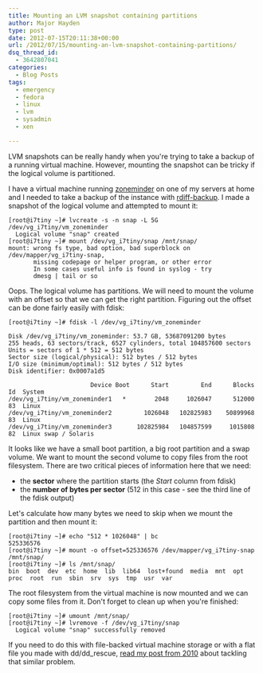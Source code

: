 ```yaml
---
title: Mounting an LVM snapshot containing partitions
author: Major Hayden
type: post
date: 2012-07-15T20:11:38+00:00
url: /2012/07/15/mounting-an-lvm-snapshot-containing-partitions/
dsq_thread_id:
  - 3642807041
categories:
  - Blog Posts
tags:
  - emergency
  - fedora
  - linux
  - lvm
  - sysadmin
  - xen

---
```

LVM snapshots can be really handy when you're trying to take a backup of a running virtual machine. However, mounting the snapshot can be tricky if the logical volume is partitioned.

I have a virtual machine running [zoneminder][1] on one of my servers at home and I needed to take a backup of the instance with [rdiff-backup][2]. I made a snapshot of the logical volume and attempted to mount it:

```
[root@i7tiny ~]# lvcreate -s -n snap -L 5G /dev/vg_i7tiny/vm_zoneminder
  Logical volume "snap" created
[root@i7tiny ~]# mount /dev/vg_i7tiny/snap /mnt/snap/
mount: wrong fs type, bad option, bad superblock on /dev/mapper/vg_i7tiny-snap,
       missing codepage or helper program, or other error
       In some cases useful info is found in syslog - try
       dmesg | tail or so
```


Oops. The logical volume has partitions. We will need to mount the volume with an offset so that we can get the right partition. Figuring out the offset can be done fairly easily with fdisk:

```
[root@i7tiny ~]# fdisk -l /dev/vg_i7tiny/vm_zoneminder

Disk /dev/vg_i7tiny/vm_zoneminder: 53.7 GB, 53687091200 bytes
255 heads, 63 sectors/track, 6527 cylinders, total 104857600 sectors
Units = sectors of 1 * 512 = 512 bytes
Sector size (logical/physical): 512 bytes / 512 bytes
I/O size (minimum/optimal): 512 bytes / 512 bytes
Disk identifier: 0x0007a1d5

                       Device Boot      Start         End      Blocks   Id  System
/dev/vg_i7tiny/vm_zoneminder1   *        2048     1026047      512000   83  Linux
/dev/vg_i7tiny/vm_zoneminder2         1026048   102825983    50899968   83  Linux
/dev/vg_i7tiny/vm_zoneminder3       102825984   104857599     1015808   82  Linux swap / Solaris
```


It looks like we have a small boot partition, a big root partition and a swap volume. We want to mount the second volume to copy files from the root filesystem. There are two critical pieces of information here that we need:

  * the **sector** where the partition starts (the _Start_ column from fdisk)
  * the **number of bytes per sector** (512 in this case - see the third line of the fdisk output)

Let's calculate how many bytes we need to skip when we mount the partition and then mount it:

```
[root@i7tiny ~]# echo "512 * 1026048" | bc
525336576
[root@i7tiny ~]# mount -o offset=525336576 /dev/mapper/vg_i7tiny-snap /mnt/snap/
[root@i7tiny ~]# ls /mnt/snap/
bin  boot  dev  etc  home  lib  lib64  lost+found  media  mnt  opt  proc  root  run  sbin  srv  sys  tmp  usr  var
```


The root filesystem from the virtual machine is now mounted and we can copy some files from it. Don't forget to clean up when you're finished:

```
[root@i7tiny ~]# umount /mnt/snap/
[root@i7tiny ~]# lvremove -f /dev/vg_i7tiny/snap
  Logical volume "snap" successfully removed
```


If you need to do this with file-backed virtual machine storage or with a flat file you made with dd/dd_rescue, [read my post from 2010][3] about tackling that similar problem.

 [1]: http://www.zoneminder.com/
 [2]: http://www.nongnu.org/rdiff-backup/
 [3]: /2010/12/14/mounting-a-raw-partition-file-made-with-dd-or-dd_rescue-in-linux/

